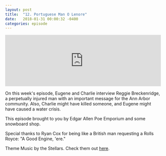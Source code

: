 ```yaml
---
layout: post
title:  "12. Portuguese Man O Lenore"
date:   2018-01-31 00:00:32 -0400
categories: episode
---
```

<iframe width="100%" height="166" scrolling="no" frameborder="no" allow="autoplay" src="https://w.soundcloud.com/player/?url=https%3A//api.soundcloud.com/tracks/392789922&amp;color=%23ff5500&amp;auto_play=false&amp;hide_related=false&amp;show_comments=true&amp;show_user=true&amp;show_reposts=false&amp;show_teaser=true"></iframe>

On this week's episode, Eugene and Charlie interview Reggie Breckenridge, a perpetually injured man with an important message for the Ann Arbor community. Also, Charlie might have killed someone, and Eugene might have caused a water crisis.

This episode brought to you by Edgar Allen Poe Emporium and some snowboard shop.

Special thanks to Ryan Cox for being like a British man requesting a Rolls Royce: "A Good Engine, 'ere."

Theme Music by the Stellars. Check them out [here][bandcamp].

[bandcamp]: http://the-stellars.bandcamp.com.
